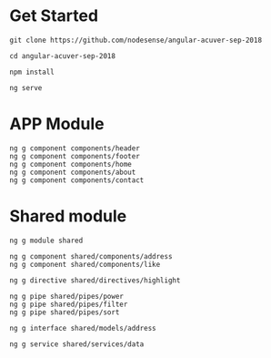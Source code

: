 # Get Started

    git clone https://github.com/nodesense/angular-acuver-sep-2018

    cd angular-acuver-sep-2018

    npm install

    ng serve
    
# APP Module

    ng g component components/header
    ng g component components/footer
    ng g component components/home
    ng g component components/about
    ng g component components/contact

# Shared module

    ng g module shared

    ng g component shared/components/address
    ng g component shared/components/like

    ng g directive shared/directives/highlight

    ng g pipe shared/pipes/power
    ng g pipe shared/pipes/filter
    ng g pipe shared/pipes/sort

    ng g interface shared/models/address

    ng g service shared/services/data